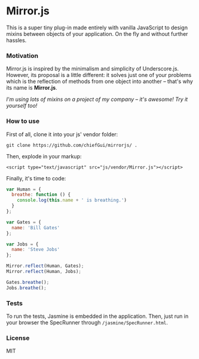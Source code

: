 # Mirror.js

This is a super tiny plug-in made entirely with vanilla JavaScript to design
mixins between objects of your application. On the fly and without further
hassles.

### Motivation

Mirror.js is inspired by the minimalism and simplicity of Underscore.js. However,
its proposal is a little different: it solves just one of your problems which
is the reflection of methods from one object into another – that's why
its name is **Mirror.js**.

*I'm using lots of mixins on a project of my company – it's awesome! Try it yourself too!*

### How to use

First of all, clone it into your js' vendor folder:

`git clone https://github.com/chiefGui/mirrorjs/ .`

Then, explode in your markup:

`<script type="text/javascript" src="js/vendor/Mirror.js"></script>`

Finally, it's time to code:

```js
var Human = {
  breathe: function () {
    console.log(this.name + ' is breathing.')
  }
};

var Gates = {
  name: 'Bill Gates'
};

var Jobs = {
  name: 'Steve Jobs'
};

Mirror.reflect(Human, Gates);
Mirror.reflect(Human, Jobs);

Gates.breathe();
Jobs.breathe();
```

### Tests

To run the tests, Jasmine is embedded in the application. Then,
just run in your browser the SpecRunner through `/jasmine/SpecRunner.html`.

### License

MIT
